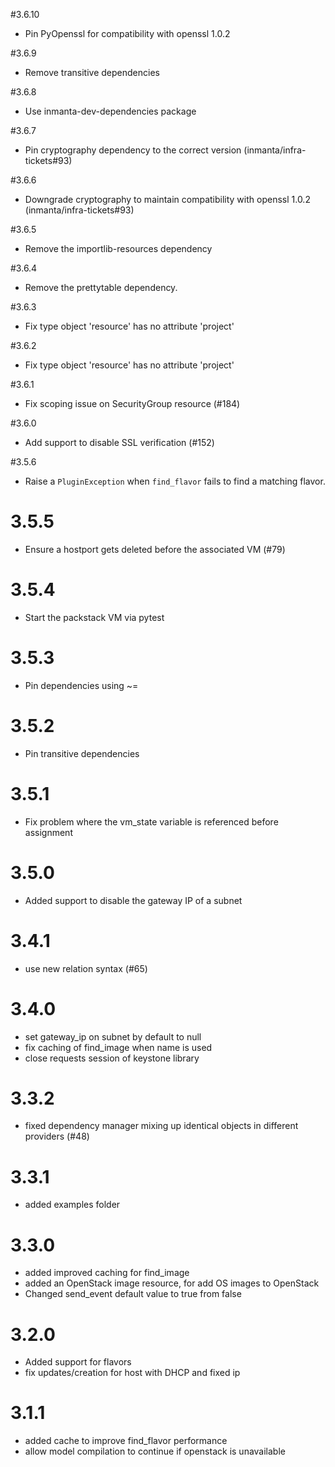 #3.6.10
- Pin PyOpenssl for compatibility with openssl 1.0.2

#3.6.9
- Remove transitive dependencies

#3.6.8
- Use inmanta-dev-dependencies package

#3.6.7
- Pin cryptography dependency to the correct version (inmanta/infra-tickets#93)

#3.6.6
- Downgrade cryptography to maintain compatibility with openssl 1.0.2 (inmanta/infra-tickets#93)

#3.6.5
- Remove the importlib-resources dependency

#3.6.4
- Remove the prettytable dependency.

#3.6.3
- Fix type object 'resource' has no attribute 'project'

#3.6.2
- Fix type object 'resource' has no attribute 'project'

#3.6.1
- Fix scoping issue on SecurityGroup resource (#184)

#3.6.0
- Add support to disable SSL verification (#152)

#3.5.6
- Raise a `PluginException` when `find_flavor` fails to find a matching flavor.

# 3.5.5
- Ensure a hostport gets deleted before the associated VM (#79)

# 3.5.4
- Start the packstack VM via pytest

# 3.5.3
- Pin dependencies using ~=

# 3.5.2
- Pin transitive dependencies

# 3.5.1
- Fix problem where the vm_state variable is referenced before assignment

# 3.5.0
- Added support to disable the gateway IP of a subnet

# 3.4.1
- use new relation syntax (#65)

# 3.4.0
- set gateway_ip on subnet by default to null
- fix caching of find_image when name is used
- close requests session of keystone library

# 3.3.2
- fixed dependency manager mixing up identical objects in different providers (#48)

# 3.3.1
- added examples folder

# 3.3.0
- added improved caching for find_image
- added an OpenStack image resource, for add OS images to OpenStack
- Changed send_event default value to true from false

# 3.2.0
- Added support for flavors
- fix updates/creation for host with DHCP and fixed ip

# 3.1.1
- added cache to improve find_flavor performance
- allow model compilation to continue if openstack is unavailable
